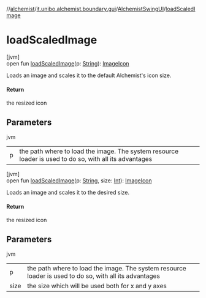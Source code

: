 //[alchemist](../../../index.md)/[it.unibo.alchemist.boundary.gui](../index.md)/[AlchemistSwingUI](index.md)/[loadScaledImage](load-scaled-image.md)

# loadScaledImage

[jvm]\
open fun [loadScaledImage](load-scaled-image.md)(p: [String](https://docs.oracle.com/javase/8/docs/api/java/lang/String.html)): [ImageIcon](https://docs.oracle.com/javase/8/docs/api/javax/swing/ImageIcon.html)

Loads an image and scales it to the default Alchemist's icon size.

#### Return

the resized icon

## Parameters

jvm

| | |
|---|---|
| p | the path where to load the image. The system resource loader is used to do so, with all its advantages |

[jvm]\
open fun [loadScaledImage](load-scaled-image.md)(p: [String](https://docs.oracle.com/javase/8/docs/api/java/lang/String.html), size: [Int](https://kotlinlang.org/api/latest/jvm/stdlib/kotlin/-int/index.html)): [ImageIcon](https://docs.oracle.com/javase/8/docs/api/javax/swing/ImageIcon.html)

Loads an image and scales it to the desired size.

#### Return

the resized icon

## Parameters

jvm

| | |
|---|---|
| p | the path where to load the image. The system resource loader is used to do so, with all its advantages |
| size | the size which will be used both for x and y axes |
